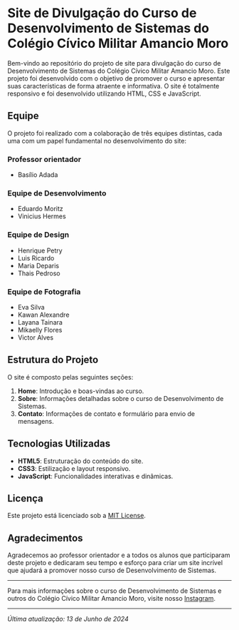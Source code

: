 # Site de Divulgação do Curso de Desenvolvimento de Sistemas do Colégio Cívico Militar Amancio Moro

Bem-vindo ao repositório do projeto de site para divulgação do curso de Desenvolvimento de Sistemas do Colégio Cívico Militar Amancio Moro. Este projeto foi desenvolvido com o objetivo de promover o curso e apresentar suas características de forma atraente e informativa. O site é totalmente responsivo e foi desenvolvido utilizando HTML, CSS e JavaScript.

## Equipe

O projeto foi realizado com a colaboração de três equipes distintas, cada uma com um papel fundamental no desenvolvimento do site:

### Professor orientador
- Basílio Adada

### Equipe de Desenvolvimento
- Eduardo Moritz
- Vinicius Hermes

### Equipe de Design
- Henrique Petry
- Luis Ricardo
- Maria Deparis
- Thais Pedroso

### Equipe de Fotografia
- Eva Silva
- Kawan Alexandre
- Layana Tainara
- Mikaelly Flores
- Victor Alves

## Estrutura do Projeto

O site é composto pelas seguintes seções:

1. **Home**: Introdução e boas-vindas ao curso.
2. **Sobre**: Informações detalhadas sobre o curso de Desenvolvimento de Sistemas.
3. **Contato**: Informações de contato e formulário para envio de mensagens.

## Tecnologias Utilizadas

- **HTML5**: Estruturação do conteúdo do site.
- **CSS3**: Estilização e layout responsivo.
- **JavaScript**: Funcionalidades interativas e dinâmicas.


## Licença

Este projeto está licenciado sob a [MIT License](LICENSE).

## Agradecimentos

Agradecemos ao professor orientador e a todos os alunos que participaram deste projeto e dedicaram seu tempo e esforço para criar um site incrível que ajudará a promover nosso curso de Desenvolvimento de Sistemas.

---

Para mais informações sobre o curso de Desenvolvimento de Sistemas e outros do Colégio Cívico Militar Amancio Moro, visite nosso [Instagram](https://www.instagram.com/ccm.amanciomoro).

---

*Última atualização: 13 de Junho de 2024*
